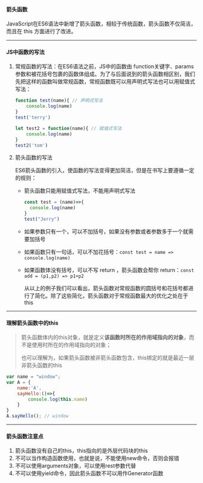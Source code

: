 #### 箭头函数

JavaScript在ES6语法中新增了箭头函数，相较于传统函数，箭头函数不仅简洁，而且在 this 方面进行了改进。

---

#### JS中函数的写法

1. 常规函数的写法：在ES6语法之前，JS中的函数由 function关键字、params参数和被花括号包裹的函数体组成。为了与后面说到的箭头函数相区别，我们先把这样的函数叫做常规函数，常规函数既可以用声明式写法也可以用赋值式写法：

   ```javascript
   function test(name){ // 声明式写法
       console.log(name)
   }
   test('terry')
   
   let test2 = function(name){ // 赋值式写法
       console.log(name)
   }
   test2('tom')
   ```

   

2. 箭头函数的写法

   ES6箭头函数的引入，使函数的写法变得更加简洁，但是在书写上要遵循一定的规则：

   + 箭头函数只能用赋值式写法，不能用声明式写法

     ```javascript
     const test = (name)=>{
       console.log(name)
     }
     test("Jerry")
     ```

     

   + 如果参数只有一个，可以不加括号，如果没有参数或者参数多于一个就需要加括号

   + 如果函数只有一句话，可以不加花括号：`const test = name => console.log(name)`

   + 如果函数体没有括号，可以不写 return ，箭头函数会帮你 return：`const add = (p1,p2) => p1+p2`

     从以上的例子我们可以看出，箭头函数对常规函数的圆括号和花括号都进行了简化。除了这些简化，箭头函数对于常规函数最大的优化之处在于this

---

#### 理解箭头函数中的this

> 箭头函数体内的this对象，就是定义**该函数时所在的作用域指向的对象**，而不是使用时所在的作用域指向的对象；
>
> 也可以理解为，如果箭头函数被非箭头函数包含，this绑定的就是最近一层非箭头函数的this

```javascript
var name = "window";
var A = {
    name:'A',
    sayHello:()=>{
        console.log(this.name)
    }
}
A.sayHello(); // window
```



---

#### 箭头函数注意点

1. 箭头函数没有自己的this，this指向的是外层代码块的this
2. 不可以当作构造函数使用，也就是说，不能使用new命令，否则会报错
3. 不可以使用arguments对象，可以使用rest参数代替
4. 不可以使用yield命令，因此箭头函数不可以用作Generator函数























